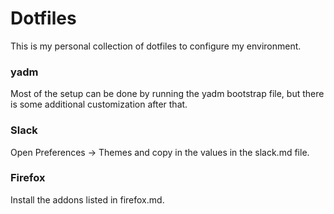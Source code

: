 # Dotfiles

This is my personal collection of dotfiles to configure my environment. 

### yadm

Most of the setup can be done by running the yadm bootstrap file, but there is some additional customization after that.

### Slack

Open Preferences -> Themes and copy in the values in the slack.md file.

### Firefox

Install the addons listed in firefox.md.